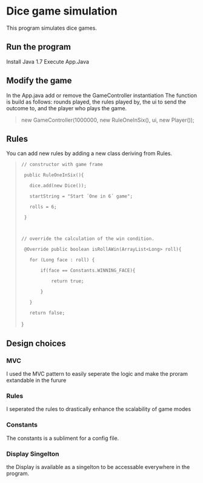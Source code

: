 # Dice game simulation

This program simulates dice games.

## Run the program

Install Java 1.7
Execute App.Java

## Modify the game

In the App.java add or remove the GameController instantiation
The function is build as follows: rounds played, the rules played by, the ui to send the outcome to, and the player who plays the game.
> new GameController(1000000, new RuleOneInSix(), ui, new Player());

## Rules

You can add new rules by adding a new class deriving from Rules.

>     // constructor with game frame
>
>      public RuleOneInSix(){
>
>        dice.add(new Dice());
>
>        startString = "Start ´One in 6´ game";
>
>        rolls = 6; 
>
>      }
>
> 
>
>     // override the calculation of the win condition.  
>
>      @Override public boolean isRollAWin(ArrayList<Long> roll){
>
>        for (Long face : roll) {
>
>            if(face == Constants.WINNING_FACE){
>
>                return true;
>
>            }
>
>        }
>
>        return false;
>
>    }

## Design choices

### MVC
I used the MVC pattern to easily seperate the logic and make the proram extandable in the furure
### Rules
I seperated the rules to drastically enhance the scalability of game modes
### Constants
The constants is a subliment for a config file.
### Display Singelton
the Display is available as a singelton to be accessable everywhere in the program.
